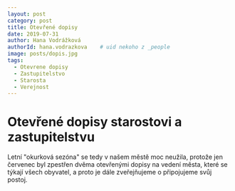 ```yaml
---
layout: post
category: post
title: Otevřené dopisy   
date: 2019-07-31
author: Hana Vodrážková
authorId: hana.vodrazkova    # uid nekoho z _people
image: posts/dopis.jpg
tags:
  - Otevrene dopisy
  - Zastupitelstvo
  - Starosta
  - Verejnost
---
```


# Otevřené dopisy starostovi a zastupitelstvu 


Letní "okurková sezóna" se tedy v našem městě moc neužila, protože jen červenec byl zpestřen dvěma otevřenými dopisy na vedení města, 
které se týkají všech obyvatel, a proto je dále zveřejňujeme o připojujeme svůj postoj.


 


 
